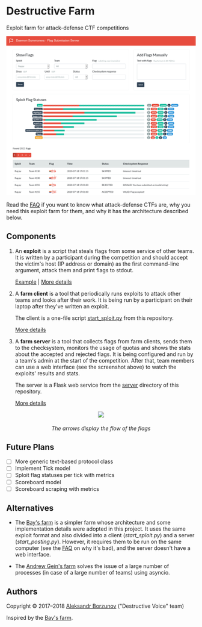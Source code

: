 Destructive Farm
================

Exploit farm for attack-defense CTF competitions

<p align="center">
    <img src="/docs/images/farm_server_screenshot.png" width="700">
</p>

Read the [FAQ](docs/en/faq.md) if you want to know what attack-defense CTFs are, why you need this exploit farm for them, and why it has the architecture described below.

## Components

1. An **exploit** is a script that steals flags from some service of other teams. It is written by a participant during the competition and should accept the victim's host (IP address or domain) as the first command-line argument, attack them and print flags to stdout.

    [Example](client/spl_example_runme.py) | [More details](docs/en/exploit_format.md)

2. A **farm client** is a tool that periodically runs exploits to attack other teams and looks after their work. It is being run by a participant on their laptop after they've written an exploit.

    The client is a one-file script [start_sploit.py](client/start_sploit.py) from this repository.

    [More details](docs/en/farm_client.md)

3. A **farm server** is a tool that collects flags from farm clients, sends them to the checksystem, monitors the usage of quotas and shows the stats about the accepted and rejected flags. It is being configured and run by a team's admin at the start of the competition. After that, team members can use a web interface (see the screenshot above) to watch the exploits' results and stats.

    The server is a Flask web service from the [server](server) directory of this repository.

    [More details](docs/en/farm_server.md)

<p align="center">
    <img src="/docs/images/diagram_en.png" width="500"><br><br>
    <i>The arrows display the flow of the flags</i>
</p>

## Future Plans

 - [ ] More generic text-based protocol class
 - [ ] Implement Tick model
 - [ ] Sploit flag statuses per tick with metrics
 - [ ] Scoreboard model
 - [ ] Scoreboard scraping with metrics

## Alternatives

- The [Bay's farm](https://github.com/alexbers/exploit_farm) is a simpler farm whose architecture and some implementation details were adopted in this project. It uses the same exploit format and also divided into a client (*start_sploit.py*) and a server (*start_posting.py*). However, it requires them to be run on the same computer (see the [FAQ](docs/en/faq.md) on why it's bad), and the server doesn't have a web interface.

- The [Andrew Gein's farm](https://github.com/andgein/ctf-exploit-farm) solves the issue of a large number of processes (in case of a large number of teams) using asyncio.

## Authors

Copyright &copy; 2017&ndash;2018 [Aleksandr Borzunov](https://github.com/borzunov) ("Destructive Voice" team)

Inspired by the [Bay's farm](https://github.com/alexbers/exploit_farm).
